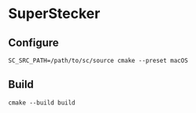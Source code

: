 # SuperStecker

## Configure

```shell
SC_SRC_PATH=/path/to/sc/source cmake --preset macOS
```

## Build

```shell
cmake --build build
```
